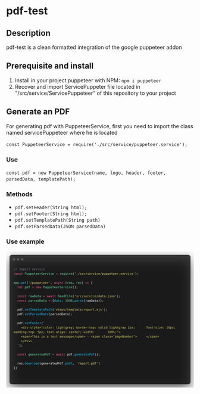 # pdf-test

## Description

pdf-test is a clean formatted integration of the google puppeteer addon

## Prerequisite and install

1. Install in your project puppeteer with NPM: `npm i puppeteer`
2. Recover and import ServicePuppeter file located in "/src/service/ServicePuppeteer" of this repository to your project

## Generate an PDF

For generating pdf with PuppeteerService, first you need to import the class named servicePuppeteer where he is located

`const PuppeteerService = require('./src/service/puppeteer.service');`

### Use

`const pdf = new PuppeteerService(name, logo, header, footer, parsedData, templatePath);`

### Methods

* `pdf.setHeader(String html);`
* `pdf.setFooter(String html);`
* `pdf.setTemplatePath(String path)`
* `pdf.setParsedData(JSON parsedData)`

### Use example

<p align="center">
  <img src="./img/use_example.png" alt="Size Limit CLI">
</p>
